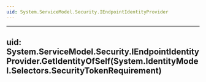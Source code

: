 ```yaml
---
uid: System.ServiceModel.Security.IEndpointIdentityProvider
---
```


---
uid: System.ServiceModel.Security.IEndpointIdentityProvider.GetIdentityOfSelf(System.IdentityModel.Selectors.SecurityTokenRequirement)
---
